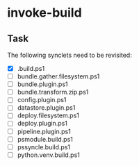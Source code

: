 # invoke-build

## Task
The following synclets need to be revisited:
- [x] .build.ps1
- [ ] bundle.gather.filesystem.ps1
- [ ] bundle.plugin.ps1
- [ ] bundle.transform.zip.ps1
- [ ] config.plugin.ps1
- [ ] datastore.plugin.ps1
- [ ] deploy.filesystem.ps1
- [ ] deploy.plugin.ps1
- [ ] pipeline.plugin.ps1
- [ ] psmodule.build.ps1
- [ ] pssyncle.build.ps1
- [ ] python.venv.build.ps1
